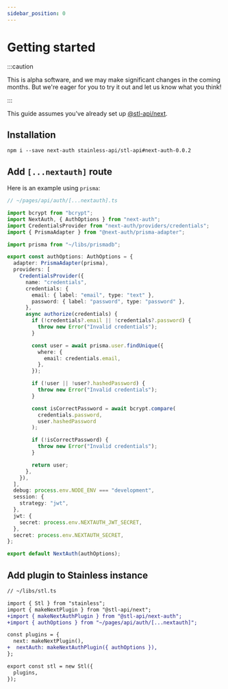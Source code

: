 ```yaml
---
sidebar_position: 0
---
```


# Getting started

:::caution

This is alpha software, and we may make significant changes in the coming months.
But we're eager for you to try it out and let us know what you think!

:::

This guide assumes you've already set up [@stl-api/next](/stl/next/getting-started).

## Installation

```
npm i --save next-auth stainless-api/stl-api#next-auth-0.0.2
```

## Add `[...nextauth]` route

Here is an example using `prisma`:

```ts
// ~/pages/api/auth/[...nextauth].ts

import bcrypt from "bcrypt";
import NextAuth, { AuthOptions } from "next-auth";
import CredentialsProvider from "next-auth/providers/credentials";
import { PrismaAdapter } from "@next-auth/prisma-adapter";

import prisma from "~/libs/prismadb";

export const authOptions: AuthOptions = {
  adapter: PrismaAdapter(prisma),
  providers: [
    CredentialsProvider({
      name: "credentials",
      credentials: {
        email: { label: "email", type: "text" },
        password: { label: "password", type: "password" },
      },
      async authorize(credentials) {
        if (!credentials?.email || !credentials?.password) {
          throw new Error("Invalid credentials");
        }

        const user = await prisma.user.findUnique({
          where: {
            email: credentials.email,
          },
        });

        if (!user || !user?.hashedPassword) {
          throw new Error("Invalid credentials");
        }

        const isCorrectPassword = await bcrypt.compare(
          credentials.password,
          user.hashedPassword
        );

        if (!isCorrectPassword) {
          throw new Error("Invalid credentials");
        }

        return user;
      },
    }),
  ],
  debug: process.env.NODE_ENV === "development",
  session: {
    strategy: "jwt",
  },
  jwt: {
    secret: process.env.NEXTAUTH_JWT_SECRET,
  },
  secret: process.env.NEXTAUTH_SECRET,
};

export default NextAuth(authOptions);
```

## Add plugin to Stainless instance

```diff
// ~/libs/stl.ts

import { Stl } from "stainless";
import { makeNextPlugin } from "@stl-api/next";
+import { makeNextAuthPlugin } from "@stl-api/next-auth";
+import { authOptions } from "~/pages/api/auth/[...nextauth]";

const plugins = {
  next: makeNextPlugin(),
+  nextAuth: makeNextAuthPlugin({ authOptions }),
};

export const stl = new Stl({
  plugins,
});
```
